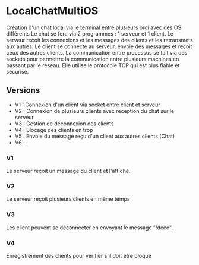 # LocalChatMultiOS
Création d'un chat local via le terminal entre plusieurs ordi avec des OS différents
Le chat se fera via 2 programmes : 1 serveur et 1 client.
Le serveur reçoit les connexions et les messages des clients et les retransmets aux autres.
Le client se connecte au serveur, envoie des messages et reçoit ceux des autres clients.
La communication entre processus se fait via des sockets pour permettre la communication entre plusieurs machines en passant par le réseau.
Elle utilise le protocole TCP qui est plus fiable et sécurisé.

## Versions

- V1 : Connexion d'un client via socket entre client et serveur
- V2 : Connexion de plusieurs clients avec reception du chat sur le serveur
- V3 : Gestion de déconnexion des clients
- V4 : Blocage des clients en trop
- V5 : Envoie du message reçu d'un client aux autres clients (Chat)
- V6 :  


### V1
Le serveur reçoit un message du client et l'affiche.


### V2
Le serveur reçoit plusieurs clients en même temps


### V3
Les client peuvent se déconnecter en envoyant le message "!deco".

### V4
Enregistrement des clients pour vérifier s'il doit être bloqué

